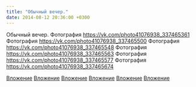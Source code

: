 ```yaml
---
title: "Обычный вечер."
date: 2014-08-12 20:36:00 +0300
---
```


Обычный вечер.
Фотография
https://vk.com/photo41076938_337465361
Фотография
https://vk.com/photo41076938_337465500
Фотография
https://vk.com/photo41076938_337465548
Фотография
https://vk.com/photo41076938_337465563
Фотография
https://vk.com/photo41076938_337465577
Фотография
https://vk.com/photo41076938_337465674

[Вложение](https://vk.com/photo41076938_337465361)
[Вложение](https://vk.com/photo41076938_337465500)
[Вложение](https://vk.com/photo41076938_337465548)
[Вложение](https://vk.com/photo41076938_337465563)
[Вложение](https://vk.com/photo41076938_337465577)
[Вложение](https://vk.com/photo41076938_337465674)
